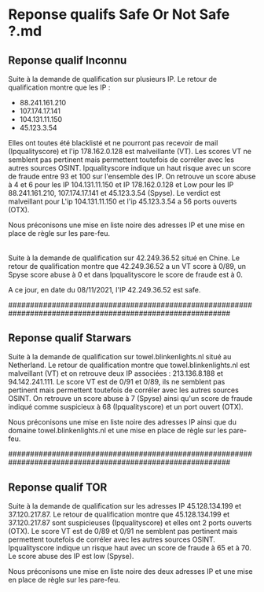 # Reponse qualifs Safe Or Not Safe ?.md


## Reponse qualif Inconnu


Suite à la demande de qualification sur plusieurs IP. Le retour de qualification montre que les IP :

- 88.241.161.210
- 107.174.17.141
- 104.131.11.150
- 45.123.3.54

Elles ont toutes été blacklisté et ne pourront pas recevoir de mail (Ipqualityscore) et l'ip 178.162.0.128 est malveillante (VT).
Les scores VT ne semblent pas pertinent mais permettent toutefois de corréler avec les autres sources OSINT.
Ipqualityscore indique un haut risque avec un score de fraude entre 93 et 100 sur l'ensemble des IP. On retrouve un score abuse à 4 et 6 pour les IP 104.131.11.150 et IP 178.162.0.128 et Low pour les IP 88.241.161.210, 107.174.17.141 et 45.123.3.54 (Spyse).
Le verdict est malveillant pour L'ip 104.131.11.150 et l'ip 45.123.3.54 a 56 ports ouverts (OTX).

Nous préconisons une mise en liste noire des adresses IP et une mise en place de règle sur les pare-feu.


######


Suite à la demande de qualification sur 42.249.36.52 situé en Chine. Le retour de qualification montre que 42.249.36.52 a un VT score à 0/89, un Spyse score abuse à 0 et dans Ipqualityscore le score de fraude est à 0.

A ce jour, en date du 08/11/2021, l'IP 42.249.36.52 est safe.


###########################################################################################################


## Reponse qualif Starwars

Suite à la demande de qualification sur towel.blinkenlights.nl situé au Netherland. Le retour de qualification montre que towel.blinkenlights.nl est malveillant (VT) et on retrouve deux IP associées : 213.136.8.188 et 94.142.241.111.
Le score VT est de 0/91 et 0/89, ils ne semblent pas pertinent mais permettent toutefois de corréler avec les autres sources OSINT.
On retrouve un score abuse à 7 (Spyse) ainsi qu'un score de fraude indiqué comme suspicieux à 68 (Ipqualityscore) et un port ouvert (OTX).

Nous préconisons une mise en liste noire des adresses IP ainsi que du domaine towel.blinkenlights.nl et une mise en place de règle sur les pare-feu.


###########################################################################################################


## Reponse qualif TOR

Suite à la demande de qualification sur les adresses IP 45.128.134.199 et 37.120.217.87. Le retour de qualification montre que 45.128.134.199 et 37.120.217.87 sont suspicieuses (Ipqualityscore) et elles ont 2 ports ouverts (OTX).
Le score VT est de 0/89 et 0/91 ne semblent pas pertinent mais permettent toutefois de corréler avec les autres sources OSINT. Ipqualityscore indique un risque haut avec un score de fraude à 65 et à 70. Le score abuse des IP est low (Spyse).

Nous préconisons une mise en liste noire des deux adresses IP et une mise en place de règle sur les pare-feu.
